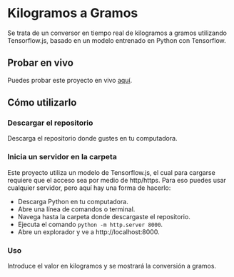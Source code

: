 # Kilogramos a Gramos
Se trata de un conversor en tiempo real de kilogramos a gramos utilizando Tensorflow.js, basado en un modelo entrenado en Python con Tensorflow.

## Probar en vivo
Puedes probar este proyecto en vivo [aquí](https://brithn.github.io/Convertidor_Kilogramos_a_Gramos/?).

## Cómo utilizarlo

### Descargar el repositorio
Descarga el repositorio donde gustes en tu computadora.

### Inicia un servidor en la carpeta
Este proyecto utiliza un modelo de Tensorflow.js, el cual para cargarse requiere que el acceso sea por medio de http/https.
Para eso puedes usar cualquier servidor, pero aquí hay una forma de hacerlo:
- Descarga Python en tu computadora.
- Abre una línea de comandos o terminal.
- Navega hasta la carpeta donde descargaste el repositorio.
- Ejecuta el comando `python -m http.server 8000`.
- Abre un explorador y ve a http://localhost:8000.
### Uso
Introduce el valor en kilogramos y se mostrará la conversión a gramos.
